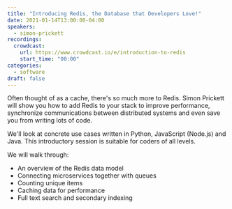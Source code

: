 ```yaml
---
title: "Introducing Redis, the Database that Developers Love!"
date: 2021-01-14T13:00:00-04:00
speakers:
  - simon-prickett
recordings:
  crowdcast:
    url: https://www.crowdcast.io/e/introduction-to-redis
    start_time: "00:00"
categories:
  - software
draft: false
---
```


Often thought of as a cache, there's so much more to Redis. Simon Prickett will show you how to add Redis to your stack to improve performance, synchronize communications between distributed systems and even save you from writing lots of code.

We'll look at concrete use cases written in Python, JavaScript (Node.js) and Java. This introductory session is suitable for coders of all levels.

We will walk through:

* An overview of the Redis data model
* Connecting microservices together with queues
* Counting unique items
* Caching data for performance
* Full text search and secondary indexing
